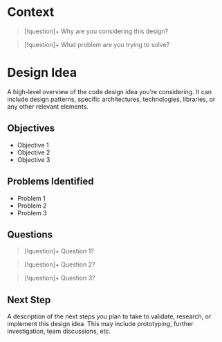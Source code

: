 # Context

> [!question]+ Why are you considering this design?

> [!question]+ What problem are you trying to solve?

# Design Idea

A high‑level overview of the code design idea you’re considering. It can include design patterns, specific architectures, technologies, libraries, or any other relevant elements.

## Objectives
- Objective 1
- Objective 2
- Objective 3

## Problems Identified

- Problem 1
- Problem 2
- Problem 3

## Questions

> [!question]+ Question 1?

> [!question]+ Question 2?

> [!question]+ Question 3?


## Next Step

A description of the next steps you plan to take to validate, research, or implement this design idea. This may include prototyping, further investigation, team discussions, etc.